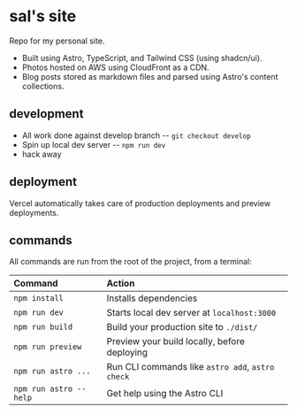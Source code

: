 # sal's site

Repo for my personal site.
- Built using Astro, TypeScript, and Tailwind CSS (using shadcn/ui).
- Photos hosted on AWS using CloudFront as a CDN.
- Blog posts stored as markdown files and parsed using Astro's content collections.

## development
- All work done against develop branch -- `git checkout develop`
- Spin up local dev server -- `npm run dev`
- hack away

## deployment
Vercel automatically takes care of production deployments and preview deployments.

## commands

All commands are run from the root of the project, from a terminal:

| Command                | Action                                           |
| :--------------------- | :----------------------------------------------- |
| `npm install`          | Installs dependencies                            |
| `npm run dev`          | Starts local dev server at `localhost:3000`      |
| `npm run build`        | Build your production site to `./dist/`          |
| `npm run preview`      | Preview your build locally, before deploying     |
| `npm run astro ...`    | Run CLI commands like `astro add`, `astro check` |
| `npm run astro --help` | Get help using the Astro CLI                     |

